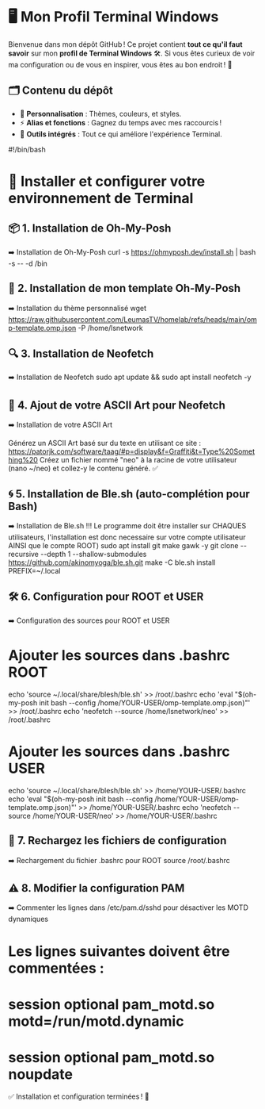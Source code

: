 # 🖥️ Mon Profil Terminal Windows

Bienvenue dans mon dépôt GitHub ! Ce projet contient **tout ce qu'il faut savoir** sur mon **profil de Terminal Windows** 🛠️. Si vous êtes curieux de voir ma configuration ou de vous en inspirer, vous êtes au bon endroit ! 🚀

## 🗂️ Contenu du dépôt
- 🎨 **Personnalisation** : Thèmes, couleurs, et styles.
- ⚡ **Alias et fonctions** : Gagnez du temps avec mes raccourcis !
- 🔧 **Outils intégrés** : Tout ce qui améliore l'expérience Terminal.

#!/bin/bash

# 🚀 Installer et configurer votre environnement de Terminal

## 📦 1. Installation de Oh-My-Posh
➡️ Installation de Oh-My-Posh
curl -s https://ohmyposh.dev/install.sh | bash -s -- -d /bin

## 🎨 2. Installation de mon template Oh-My-Posh
➡️ Installation du thème personnalisé
wget https://raw.githubusercontent.com/LeumasTV/homelab/refs/heads/main/omp-template.omp.json -P /home/lsnetwork

## 🔍 3. Installation de Neofetch
➡️ Installation de Neofetch
sudo apt update && sudo apt install neofetch -y

## 🌟 4. Ajout de votre ASCII Art pour Neofetch
➡️ Installation de votre ASCII Art

Générez un ASCII Art basé sur du texte en utilisant ce site :
https://patorjk.com/software/taag/#p=display&f=Graffiti&t=Type%20Something%20
Créez un fichier nommé "neo" à la racine de votre utilisateur (nano ~/neo) et collez-y le contenu généré. ✅

## 🌀 5. Installation de Ble.sh (auto-complétion pour Bash)
➡️ Installation de Ble.sh !!! Le programme doit être installer sur CHAQUES utilisateurs, l'installation est donc necessaire sur votre compte utilisateur AINSI que le compte ROOT)
sudo apt install git make gawk -y
git clone --recursive --depth 1 --shallow-submodules https://github.com/akinomyoga/ble.sh.git
make -C ble.sh install PREFIX=~/.local

## 🛠️ 6. Configuration pour ROOT et USER
➡️ Configuration des sources pour ROOT et USER
# Ajouter les sources dans .bashrc ROOT
echo 'source ~/.local/share/blesh/ble.sh' >> /root/.bashrc
echo 'eval "$(oh-my-posh init bash --config /home/YOUR-USER/omp-template.omp.json)"' >> /root/.bashrc
echo 'neofetch --source /home/lsnetwork/neo' >> /root/.bashrc

# Ajouter les sources dans .bashrc USER
echo 'source ~/.local/share/blesh/ble.sh' >> /home/YOUR-USER/.bashrc
echo 'eval "$(oh-my-posh init bash --config /home/YOUR-USER/omp-template.omp.json)"' >> /home/YOUR-USER/.bashrc
echo 'neofetch --source /home/YOUR-USER/neo' >> /home/YOUR-USER/.bashrc

## 🔄 7. Rechargez les fichiers de configuration
➡️ Rechargement du fichier .bashrc pour ROOT
source /root/.bashrc

## ⚠️ 8. Modifier la configuration PAM
➡️ Commenter les lignes dans /etc/pam.d/sshd pour désactiver les MOTD dynamiques
# Les lignes suivantes doivent être commentées :
# session    optional     pam_motd.so  motd=/run/motd.dynamic
# session    optional     pam_motd.so noupdate

✅ Installation et configuration terminées ! 🎉

